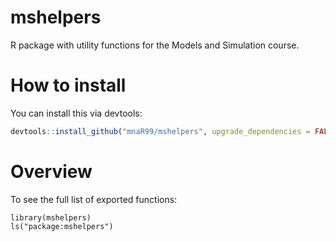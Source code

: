 
# mshelpers

R package with utility functions for the Models and Simulation course.

# How to install

You can install this via devtools:

```r
devtools::install_github("mnaR99/mshelpers", upgrade_dependencies = FALSE)
```

# Overview

To see the full list of exported functions:

```{r}
library(mshelpers)
ls("package:mshelpers")
```
